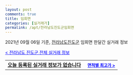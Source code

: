 ```yaml
---
layout: post
comments: true
title: 임회면
categories: [실거래가]
permalink: /apt/전라남도진도군임회면
---
```


2021년 09월 06일 기준, <a href="/apt/전라남도진도군">전라남도진도군</a> 임회면 한달간 실거래 정보

<a style="color: blue;" href="/apt/전라남도진도군">< 전라남도 진도군 전체 실거래 정보</a>
<!---- start ---->
<table>
  <tr>
    <td colspan="4" style="font-weight: bold;"><a href="/apt/전라남도진도군임회면{name_without_space}">오늘 등록된 실거래 정보가 없습니다</a> &nbsp;&nbsp;&nbsp; <a style="color: blue; font-size: smaller;" href="/apt/전라남도진도군임회면{name_without_space}">면적별 최고가 ></a></td>
  </tr>
    
</table>
<!---- end ---->
    